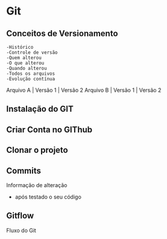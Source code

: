 # Git
## Conceitos de  Versionamento
    -Histórico
    -Controle de versão
    -Quem alterou
    -O que alterou
    -Quando alterou
    -Todos os arquivos
    -Evolução contínua


Arquivo A  | Versão 1 | Versão 2 
Arquivo B  | Versão 1 | Versão 2


## Instalação do GIT

## Criar Conta no GIThub

## Clonar o projeto

## Commits
Informação de alteração
- após testado o seu código 

## Gitflow
Fluxo do Git
